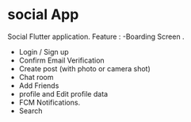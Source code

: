 # social App #

Social Flutter application.
Feature : 
-Boarding Screen .
- Login / Sign up 
- Confirm Email Verification 
- Create post (with photo or camera shot)
- Chat room
- Add Friends 
- profile and Edit profile data
- FCM Notifications.
- Search
